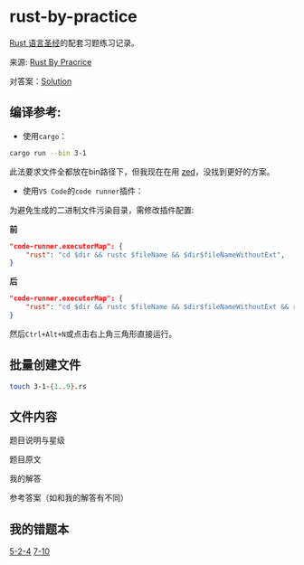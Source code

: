 # rust-by-practice
[Rust 语言圣经](https://course.rs/about-book.html)的配套习题练习记录。

来源: [Rust By Pracrice](https://practice-zh.course.rs/why-exercise.html)

对答案：[Solution](https://github.com/sunface/rust-by-practice/tree/master/solutions)

## 编译参考:
- 使用`cargo`：
```bash
cargo run --bin 3-1
```
此法要求文件全都放在bin路径下，但我现在在用 [zed](https://github.com/zed-industries/zed)，没找到更好的方案。
- 使用`VS Code`的`code runner`插件：

为避免生成的二进制文件污染目录，需修改插件配置:

**前**
```json
"code-runner.executorMap": {
    "rust": "cd $dir && rustc $fileName && $dir$fileNameWithoutExt",
}
```
**后**
```json
"code-runner.executorMap": {
    "rust": "cd $dir && rustc $fileName && $dir$fileNameWithoutExt && rm $dir$fileNameWithoutExt",
}
```
然后`Ctrl+Alt+N`或点击右上角三角形直接运行。

## 批量创建文件
```bash
touch 3-1-{1..9}.rs
```

## 文件内容
题目说明与星级

题目原文

我的解答

参考答案（如和我的解答有不同）

## 我的错题本
[5-2-4](src/bin/5-2-4.rs)
[7-10](src/bin/7-10.rs)

